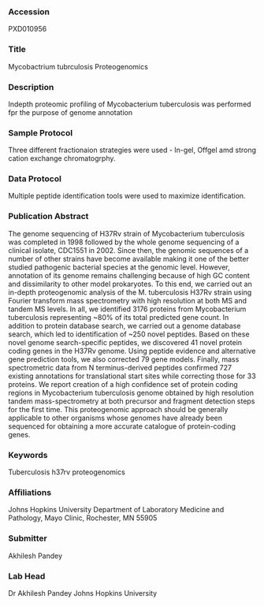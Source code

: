 ### Accession
PXD010956

### Title
Mycobactrium tubrculosis Proteogenomics

### Description
Indepth proteomic profiling of Mycobacterium tuberculosis was performed fpr the purpose of genome annotation

### Sample Protocol
Three different fractionaion strategies were used - In-gel, Offgel amd strong cation exchange chromatogrphy.

### Data Protocol
Multiple peptide identification tools were used to maximize identification.

### Publication Abstract
The genome sequencing of H37Rv strain of Mycobacterium tuberculosis was completed in 1998 followed by the whole genome sequencing of a clinical isolate, CDC1551 in 2002. Since then, the genomic sequences of a number of other strains have become available making it one of the better studied pathogenic bacterial species at the genomic level. However, annotation of its genome remains challenging because of high GC content and dissimilarity to other model prokaryotes. To this end, we carried out an in-depth proteogenomic analysis of the M. tuberculosis H37Rv strain using Fourier transform mass spectrometry with high resolution at both MS and tandem MS levels. In all, we identified 3176 proteins from Mycobacterium tuberculosis representing ~80% of its total predicted gene count. In addition to protein database search, we carried out a genome database search, which led to identification of ~250 novel peptides. Based on these novel genome search-specific peptides, we discovered 41 novel protein coding genes in the H37Rv genome. Using peptide evidence and alternative gene prediction tools, we also corrected 79 gene models. Finally, mass spectrometric data from N terminus-derived peptides confirmed 727 existing annotations for translational start sites while correcting those for 33 proteins. We report creation of a high confidence set of protein coding regions in Mycobacterium tuberculosis genome obtained by high resolution tandem mass-spectrometry at both precursor and fragment detection steps for the first time. This proteogenomic approach should be generally applicable to other organisms whose genomes have already been sequenced for obtaining a more accurate catalogue of protein-coding genes.

### Keywords
Tuberculosis h37rv proteogenomics

### Affiliations
Johns Hopkins University
Department of Laboratory Medicine and Pathology, Mayo Clinic, Rochester, MN 55905

### Submitter
Akhilesh Pandey

### Lab Head
Dr Akhilesh Pandey
Johns Hopkins University


